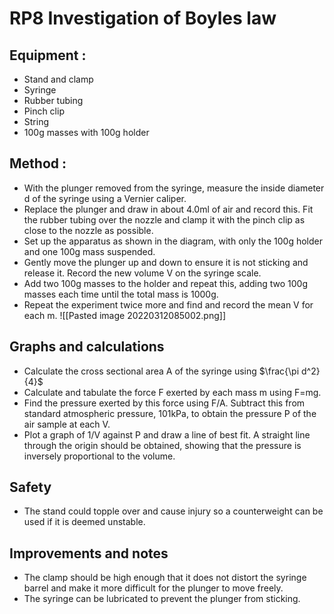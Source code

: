 # RP8 Investigation of Boyles law

## Equipment :
- Stand and clamp 
- Syringe 
- Rubber tubing 
- Pinch clip 
- String 
- 100g masses with 100g holder

## Method :
- With the plunger removed from the syringe, measure the inside diameter d of the syringe using a Vernier caliper. 
- Replace the plunger and draw in about 4.0ml of air and record this. Fit the rubber tubing over the nozzle and clamp it with the pinch clip as close to the nozzle as possible. 
- Set up the apparatus as shown in the diagram, with only the 100g holder and one 100g mass suspended. 
- Gently move the plunger up and down to ensure it is not sticking and release it. Record the new volume V on the syringe scale. 
- Add two 100g masses to the holder and repeat this, adding two 100g masses each time until the total mass is 1000g. 
- Repeat the experiment twice more and find and record the mean V for each m.
![[Pasted image 20220312085002.png]]

## Graphs and calculations
- Calculate the cross sectional area A of the syringe using $\frac{\pi d^2}{4}$  
- Calculate and tabulate the force F exerted by each mass m using F=mg. 
- Find the pressure exerted by this force using F/A. Subtract this from standard atmospheric pressure, 101kPa, to obtain the pressure P of the air sample at each V. 
- Plot a graph of 1/V against P and draw a line of best fit. A straight line through the origin should be obtained, showing that the pressure is inversely proportional to the volume.

## Safety
- The stand could topple over and cause injury so a counterweight can be used if it is deemed unstable.

## Improvements and notes
- The clamp should be high enough that it does not distort the syringe barrel and make it more difficult for the plunger to move freely. 
- The syringe can be lubricated to prevent the plunger from sticking.